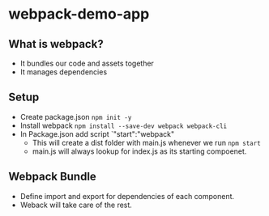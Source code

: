 # webpack-demo-app

## What is webpack?

* It bundles our code and assets together
* It manages dependencies

## Setup

* Create package.json `npm init -y`
* Install webpack `npm install --save-dev webpack webpack-cli`
* In Package.json add script `"start":"webpack"
  * This will create a dist folder with main.js whenever we run `npm start`
  * main.js will always lookup for index.js as its starting compoenet.

## Webpack Bundle

* Define import and export for dependencies of each component.
* Weback will take care of the rest.
